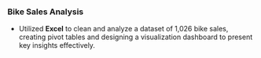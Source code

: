 ### Bike Sales Analysis 
- Utilized **Excel** to clean and analyze a dataset of 1,026 bike sales, creating pivot tables and designing a visualization dashboard to present key insights effectively.
